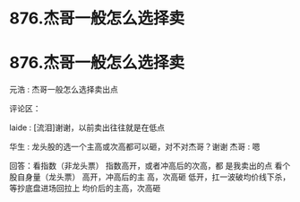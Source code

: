 # 876.杰哥一般怎么选择卖

# 876.杰哥一般怎么选择卖

元浩 : 杰哥一般怎么选择卖出点

评论区：

laide : [流泪]谢谢，以前卖出往往就是在低点

华生 : 龙头股的选一个主高或次高都可以砸，对不对杰哥？谢谢 杰哥 : 嗯

回答：看指数（非龙头票） 指数高开，或者冲高后的次高，都 是我卖出的点 看个股自身量（龙头票） 高开，冲高后的主 高，次高砸 低开，扛一波破均价线下杀，等抄底盘进场回拉上 均价后的主高，次高砸